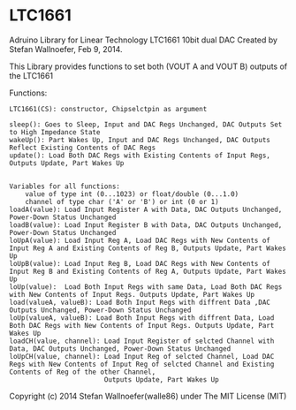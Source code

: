 LTC1661
=======

Adruino Library for Linear Technology LTC1661 10bit dual DAC
Created by Stefan Wallnoefer, Feb 9, 2014.

This Library provides functions to set both (VOUT A and VOUT B) outputs of the LTC1661

Functions:

	LTC1661(CS): constructor, Chipselctpin as argument
	
	sleep(): Goes to Sleep, Input and DAC Regs Unchanged, DAC Outputs Set to High Impedance State
	wakeUp(): Part Wakes Up, Input and DAC Regs Unchanged, DAC Outputs Reflect Existing Contents of DAC Regs
	update(): Load Both DAC Regs with Existing Contents of Input Regs, Outputs Update, Part Wakes Up

	
	Variables for all functions:
		value of type int (0...1023) or float/double (0...1.0)
		channel of type char ('A' or 'B') or int (0 or 1)
	loadA(value): Load Input Register A with Data, DAC Outputs Unchanged, Power-Down Status Unchanged
	loadB(value): Load Input Register B with Data, DAC Outputs Unchanged, Power-Down Status Unchanged
	loUpA(value): Load Input Reg A, Load DAC Regs with New Contents of Input Reg A and Existing Contents of Reg B, Outputs Update, Part Wakes Up
	loUpB(value): Load Input Reg B, Load DAC Regs with New Contents of Input Reg B and Existing Contents of Reg A, Outputs Update, Part Wakes Up
	loUp(value):  Load Both Input Regs with same Data, Load Both DAC Regs with New Contents of Input Regs. Outputs Update, Part Wakes Up
	load(valueA, valueB): Load Both Input Regs with diffrent Data ,DAC Outputs Unchanged, Power-Down Status Unchanged
	loUp(valueA, valueB): Load Both Input Regs with diffrent Data, Load Both DAC Regs with New Contents of Input Regs. Outputs Update, Part Wakes Up
	loadCH(value, channel): Load Input Register of selcted Channel with Data, DAC Outputs Unchanged, Power-Down Status Unchanged
	loUpCH(value, channel): Load Input Reg of selcted Channel, Load DAC Regs with New Contents of Input Reg of selcted Channel and Existing Contents of Reg of the other Channel, 
	                        Outputs Update, Part Wakes Up


Copyright (c) 2014 Stefan Wallnoefer(walle86) under The MIT License (MIT)